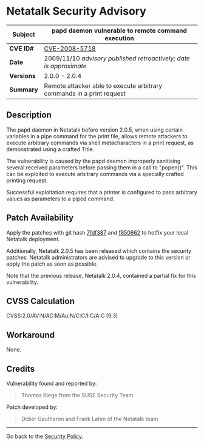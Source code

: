 # Netatalk Security Advisory

| **Subject**  | papd daemon vulnerable to remote command execution |
| ------------ | -------------------------------------- |
| **CVE ID#**  | [CVE-2008-5718](https://www.cve.org/CVERecord?id=CVE-2008-5718) |
| **Date**     | 2009/11/10 *advisory published retroactively; date is approximate* |
| **Versions** | 2.0.0 - 2.0.4 |
| **Summary**  | Remote attacker able to execute arbitrary commands in a print request |

## Description

The papd daemon in Netatalk before version 2.0.5, when using certain
variables in a pipe command for the print file, allows remote attackers
to execute arbitrary commands via shell metacharacters in a print
request, as demonstrated using a crafted Title.

The vulnerability is caused by the papd daemon improperly sanitising
several received parameters before passing them in a call to "popen()".
This can be exploited to execute arbitrary commands via a specially
crafted printing request.

Successful exploitation requires that a printer is configured to pass
arbitrary values as parameters to a piped command.

## Patch Availability

Apply the patches with git hash
[7fdf387](https://github.com/Netatalk/netatalk/commit/7fdf387c6afc7d07ee54a45d1e62e8572eeaa21d.diff)
and
[f850662](https://github.com/Netatalk/netatalk/commit/f850662e9231d6437be0ff72e537230fc0aacf79.diff)
to hotfix your local Netatalk deployment.

Additionally, Netatalk 2.0.5 has been released which contains the
security patches. Netatalk administrators are advised to upgrade to this
version or apply the patch as soon as possible.

Note that the previous release, Netatalk 2.0.4, contained a partial fix
for this vulnerability.

## CVSS Calculation

CVSS:2.0/AV:N/AC:M/Au:N/C:C/I:C/A:C (9.3)

## Workaround

None.

## Credits

Vulnerability found and reported by:

> Thomas Biege from the SUSE Security Team

Patch developed by:

> Didier Gautheron and Frank Lahm of the Netatalk team

---

Go back to the [Security Policy](security.html).
